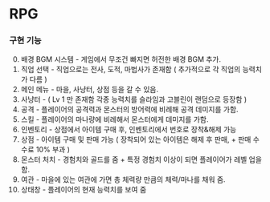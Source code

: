 # RPG

### 구현 기능

0. 배경 BGM 시스템 - 게임에서 무조건 빠지면 허전한 배경 BGM 추가.
1. 직업 선택 - 직업으로는 전사, 도적, 마법사가 존재함 ( 추가적으로 각 직업의 능력치가 다름 )
2. 메인 메뉴 - 마을, 사냥터, 상점 등을 갈 수 있음.
3. 사냥터  - ( Lv 1 만 존재함 각종 능력치를 슬라임과 고블린이 랜덤으로 등장함 )
4. 공격 - 플레이어의 공격력과 몬스터의 방어력에 비례해 공격 데미지를 가함.
5. 스킬 - 플레이어의 마나량에 비례해서 몬스터에게 데미지를 가함.
6. 인벤토리 - 상점에서 아이템 구매 후, 인벤토리에서 번호로 장착&해제 가능
7. 상점 - 아이템 구매 및 판매 가능 ( 장착되어 있는 아이템은 해제 후 판매, + 판매 수수료 10% 부과 )
8. 몬스터 처치 - 경험치와 골드를 줌 + 특정 경험치 이상이 되면 플레이어가 레벨 업을 함.
9. 여관 - 마을에 있는 여관에 가면 총 체력량 만큼의 체력/마나를 채워 줌.
10. 상태창 - 플레이어의 현재 능력치를 보여 줌
